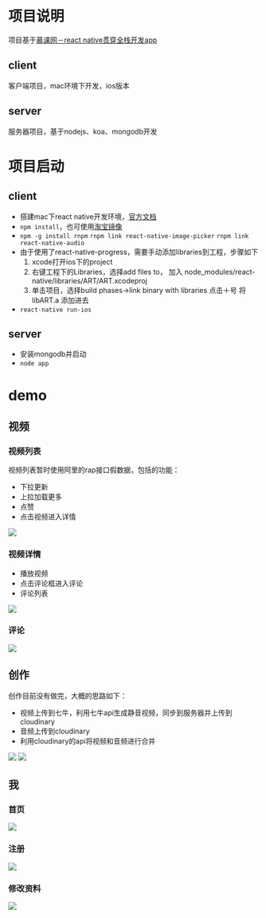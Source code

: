 # 项目说明
项目基于[慕课网－react native贯穿全栈开发app](http://www.imooc.com/)
## client
客户端项目，mac环境下开发，ios版本
## server
服务器项目，基于nodejs、koa、mongodb开发

# 项目启动
## client
* 搭建mac下react native开发环境，[官方文档](http://facebook.github.io/react-native/docs/getting-started.html#content)
* ``npm install``，也可使用[淘宝镜像](http://npm.taobao.org/)
* ``npm -g install rnpm`` ``rnpm link react-native-image-picker`` ``rnpm link react-native-audio``
* 由于使用了react-native-progress，需要手动添加libraries到工程，步骤如下
  1. xcode打开ios下的project
  2. 右键工程下的Libraries，选择add files to， 加入 node_modules/react-native/libraries/ART/ART.xcodeproj
  3. 单击项目，选择build phases->link binary with libraries 点击＋号 将libART.a 添加进去
* ``react-native run-ios``

## server
* 安装mongodb并启动
* ``node app``

# demo
## 视频
### 视频列表
视频列表暂时使用阿里的rap接口假数据，包括的功能：
* 下拉更新
* 上拉加载更多
* 点赞
* 点击视频进入详情

![](https://github.com/ParadeTo/gougou-rn/blob/master/img/list/list.png)

### 视频详情

* 播放视频
* 点击评论框进入评论
* 评论列表

![](https://github.com/ParadeTo/gougou-rn/blob/master/img/list/detail.png)

### 评论
![](https://github.com/ParadeTo/gougou-rn/blob/master/img/list/comment.png)

## 创作
创作目前没有做完，大概的思路如下：
* 视频上传到七牛，利用七牛api生成静音视频，同步到服务器并上传到cloudinary
* 音频上传到cloudinary
* 利用cloudinary的api将视频和音频进行合并

![](https://github.com/ParadeTo/gougou-rn/blob/master/img/creation/edit-1.gif)
![](https://github.com/ParadeTo/gougou-rn/blob/master/img/creation/edit-2.gif)

## 我

### 首页
![](https://github.com/ParadeTo/gougou-rn/blob/master/img/account/index.png)

### 注册
![](https://github.com/ParadeTo/gougou-rn/blob/master/img/account/register.png)

### 修改资料
![](https://github.com/ParadeTo/gougou-rn/blob/master/img/account/edit.png)
